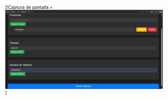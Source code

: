 [!Captura de pantalla = ![alt](pantallaCrud.png)]
<template>
  <!-- Contenedor Principal -->
  <div id="app">
    <!-- Título de la Tienda -->
    <h1>TIENDA ALEXIS</h1>

    <!-- Componente CRUD para Productos -->
    <CrudSection
      title="Productos"
      :items="productos"
      new-item-placeholder="Añadir nuevo producto"
      @add="addProducto"
      @update="updateProducto"
      @delete="deleteProducto"
    />
    <!-- Componente CRUD para Clientes -->
    <CrudSection
      title="Clientes"
      :items="clientes"
      new-item-placeholder="Añadir nuevo cliente"
      @add="addCliente"
      @update="updateCliente"
      @delete="deleteCliente"
    />
    <!-- Componente CRUD para Número de Teléfono -->
    <CrudSection
      title="Número de Teléfono"
      :items="telefonos"
      new-item-placeholder="Añadir nuevo número de teléfono"
      @add="addTelefono"
      @update="updateTelefono"
      @delete="deleteTelefono"
    />
    <!-- Botón de Finalizar Pedido -->
    <button @click="finalizeOrder" class="btn-finalize">Pedido Realizado</button>
  </div>
</template>
<script>

// Componente CRUD Reutilizable
export default {
  data() {
    return {
      productos: [],
      clientes: [],
      telefonos: [],
      newProducto: "",
      newCliente: "",
      newTelefono: "",
    };
  },
  methods: {
    addProducto() {
      if (this.newProducto.trim()) {
        this.productos.push({ id: Date.now(), name: this.newProducto.trim() });
        this.newProducto = "";
      }
    },
    updateProducto(id, name) {
      const producto = this.productos.find((p) => p.id === id);
      if (producto) producto.name = name;
    },
    deleteProducto(id) {
      this.productos = this.productos.filter((p) => p.id !== id);
    },

    addCliente() {
      if (this.newCliente.trim()) {
        this.clientes.push({ id: Date.now(), name: this.newCliente.trim() });
        this.newCliente = "";
      }

      
    },
    updateCliente(id, name) {
      const cliente = this.clientes.find((c) => c.id === id);
      if (cliente) cliente.name = name;
    },
    deleteCliente(id) {
      this.clientes = this.clientes.filter((c) => c.id !== id);
    },

    addTelefono() {
      if (this.newTelefono.trim()) {
        this.telefonos.push({ id: Date.now(), number: this.newTelefono.trim() });
        this.newTelefono = "";
      }
    },
    updateTelefono(id, number) {
      const telefono = this.telefonos.find((t) => t.id === id);
      if (telefono) telefono.number = number;
    },
    deleteTelefono(id) {
      this.telefonos = this.telefonos.filter((t) => t.id !== id);
    },

    finalizeOrder() {
      alert("¡Pedido realizado con éxito!");
    },
  },
};
</script>
